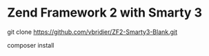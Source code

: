 # Zend Framework 2 with Smarty 3
git clone https://github.com/vbridier/ZF2-Smarty3-Blank.git

composer install

